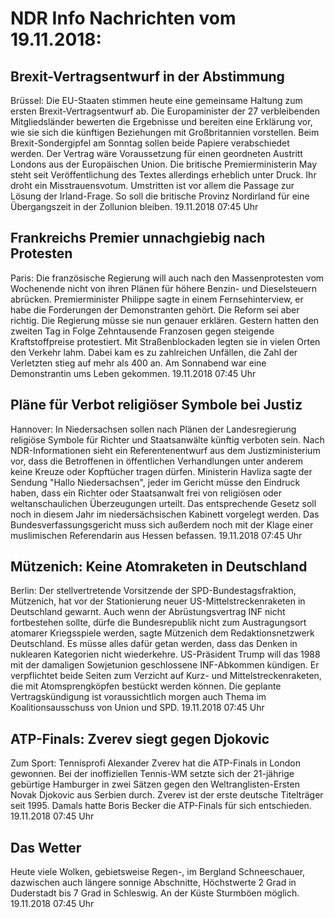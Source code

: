 # NDR Info Nachrichten vom 19.11.2018:


## Brexit-Vertragsentwurf in der Abstimmung
Brüssel: Die EU-Staaten stimmen heute eine gemeinsame Haltung zum ersten Brexit-Vertragsentwurf ab. Die Europaminister der 27 verbleibenden Mitgliedsländer bewerten die Ergebnisse und bereiten eine Erklärung vor, wie sie sich die künftigen Beziehungen mit Großbritannien vorstellen. Beim Brexit-Sondergipfel am Sonntag sollen beide Papiere verabschiedet werden. Der Vertrag wäre Voraussetzung für einen geordneten Austritt Londons aus der Europäischen Union. Die britische Premierministerin May steht seit Veröffentlichung des Textes allerdings erheblich unter Druck. Ihr droht ein Misstrauensvotum. Umstritten ist vor allem die Passage zur Lösung der Irland-Frage. So soll die britische Provinz Nordirland für eine Übergangszeit in der Zollunion bleiben. 19.11.2018 07:45 Uhr 

## Frankreichs Premier unnachgiebig nach Protesten
Paris: Die französische Regierung will auch nach den Massenprotesten vom Wochenende nicht von ihren Plänen für höhere Benzin- und Dieselsteuern abrücken. Premierminister Philippe sagte in einem Fernsehinterview, er habe die Forderungen der Demonstranten gehört. Die Reform sei aber richtig. Die Regierung müsse sie nun genauer erklären. Gestern hatten den zweiten Tag in Folge Zehntausende Franzosen gegen steigende Kraftstoffpreise protestiert. Mit Straßenblockaden legten sie in vielen Orten den Verkehr lahm. Dabei kam es zu zahlreichen Unfällen, die Zahl der Verletzten stieg auf mehr als 400 an. Am Sonnabend war eine Demonstrantin ums Leben gekommen. 19.11.2018 07:45 Uhr 

## Pläne für Verbot religiöser Symbole bei Justiz
Hannover: In Niedersachsen sollen nach Plänen der Landesregierung religiöse Symbole für Richter und Staatsanwälte künftig verboten sein. Nach NDR-Informationen sieht ein Referentenentwurf aus dem Justizministerium vor, dass die Betroffenen in öffentlichen Verhandlungen unter anderem keine Kreuze oder Kopftücher tragen dürfen. Ministerin Havliza sagte der Sendung "Hallo Niedersachsen", jeder im Gericht müsse den Eindruck haben, dass ein Richter oder Staatsanwalt frei von religiösen oder weltanschaulichen Überzeugungen urteilt. Das entsprechende Gesetz soll noch in diesem Jahr im niedersächsischen Kabinett vorgelegt werden. Das Bundesverfassungsgericht muss sich außerdem noch mit der Klage einer muslimischen Referendarin aus Hessen befassen. 19.11.2018 07:45 Uhr 

## Mützenich: Keine Atomraketen in Deutschland
Berlin: Der stellvertretende Vorsitzende der SPD-Bundestagsfraktion, Mützenich, hat vor der Stationierung neuer US-Mittelstreckenraketen in Deutschland gewarnt. Auch wenn der Abrüstungsvertrag INF nicht fortbestehen sollte, dürfe die Bundesrepublik nicht zum Austragungsort atomarer Kriegsspiele werden, sagte Mützenich dem Redaktionsnetzwerk Deutschland. Es müsse alles dafür getan werden, dass das Denken in nuklearen Kategorien nicht wiederkehre. US-Präsident Trump will das 1988 mit der damaligen Sowjetunion geschlossene INF-Abkommen kündigen. Er verpflichtet beide Seiten zum Verzicht auf Kurz- und Mittelstreckenraketen, die mit Atomsprengköpfen bestückt werden können. Die geplante Vertragskündigung ist voraussichtlich morgen auch Thema im Koalitionsausschuss von Union und SPD. 19.11.2018 07:45 Uhr 

## ATP-Finals: Zverev siegt gegen Djokovic
Zum Sport:	Tennisprofi Alexander Zverev hat die ATP-Finals in London gewonnen. Bei der inoffiziellen Tennis-WM setzte sich der 21-jährige gebürtige Hamburger in zwei Sätzen gegen den Weltranglisten-Ersten Novak Djokovic aus Serbien durch. Zverev ist der erste deutsche Titelträger seit 1995. Damals hatte Boris Becker die ATP-Finals für sich entschieden. 19.11.2018 07:45 Uhr 

## Das Wetter
Heute viele Wolken, gebietsweise Regen-, im Bergland Schneeschauer, dazwischen auch längere sonnige Abschnitte, Höchstwerte 2 Grad in Duderstadt bis 7 Grad in Schleswig. An der Küste Sturmböen möglich. 19.11.2018 07:45 Uhr 

